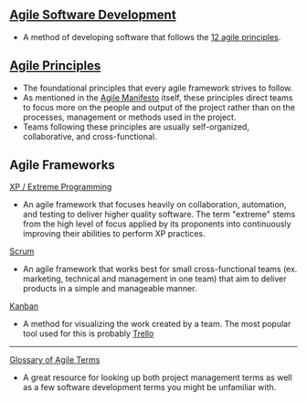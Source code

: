 ## [Agile Software Development](https://www.agilealliance.org/agile101/)
* A method of developing software that follows the [12 agile principles](https://agilemanifesto.org/principles.html).

## [Agile Principles](https://agilemanifesto.org/principles.html)
* The foundational principles that every agile framework strives to follow.
* As mentioned in the [Agile Manifesto](https://www.agilealliance.org/agile101/the-agile-manifesto/) itself, these principles direct teams to focus more on the people and output of the project rather than on the processes, management or methods used in the project. 
* Teams following these principles are usually self-organized, collaborative, and cross-functional.

## Agile Frameworks
[XP / Extreme Programming](https://www.agilealliance.org/glossary/xp/)
* An agile framework that focuses heavily on collaboration, automation, and testing to deliver higher quality software. The term "extreme" stems from the high level of focus applied by its proponents into continuously improving their abilities to perform XP practices.

[Scrum](https://www.agilealliance.org/glossary/scrum/)
* An agile framework that works best for small cross-functional teams (ex. marketing, technical and management in one team) that aim to deliver products in a simple and manageable manner. 

[Kanban](https://www.agilealliance.org/glossary/kanban/)
* A method for visualizing the work created by a team. The most popular tool used for this is probably [Trello](https://trello.com/)



----

[Glossary of Agile Terms](https://www.agilealliance.org/agile101/agile-glossary/)
* A great resource for looking up both project management terms as well as a few software development terms you might be unfamiliar with.